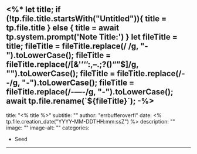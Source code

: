 <%*
let title;
if (!tp.file.title.startsWith("Untitled")){
	title = tp.file.title
} else {
	title = await tp.system.prompt('Note Title:')
}
let fileTitle = title;
fileTitle = fileTitle.replace(/ /g, "-").toLowerCase();
fileTitle = fileTitle.replace(/[&'’‘’:,–.;?()“”$]/g, "").toLowerCase();
fileTitle = fileTitle.replace(/--/g, "-").toLowerCase();
fileTitle = fileTitle.replace(/-—-/g, "-").toLowerCase();
await tp.file.rename(`${fileTitle}`);
-%>
---
title: "<% title %>"
subtitle: ""
author: "errbufferoverfl"
date: <% tp.file.creation_date("YYYY-MM-DDTHH:mm:ssZ") %>
description: ""
image: ""
image-alt: ""
categories:
- Seed
---


